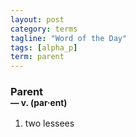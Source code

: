 ```yaml
---
layout: post
category: terms
tagline: "Word of the Day"
tags: [alpha_p]
term: parent
---
```


<h3>Parent<br/> <small>&mdash; v. (par<span>&middot;</span>ent)</small></h3>
<p><ol><li>two lessees</li>
</ol></p>
